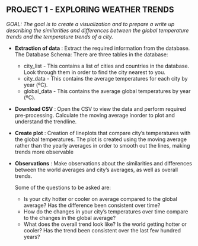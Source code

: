 ## PROJECT 1 - EXPLORING WEATHER TRENDS

*GOAL: The goal is to create a visualization and to prepare a write up describing the similarities and differences between the global temperature trends and the temperature trends of a city.*

* **Extraction of data** : Extract the required information from the database.
  The Database Schema:
  There are three tables in the database:

    * city_list - This contains a list of cities and countries in the database. Look through them in order to find the city nearest to you.
    * city_data - This contains the average temperatures for each city by year (ºC).
    * global_data - This contains the average global temperatures by year (ºC).
 
 * **Download CSV** : Open the CSV to view the data and perform required pre-processing. Calculate the moving average inorder to plot and understand the trendline.
 * **Create plot** : Creation of lineplots that compare city’s temperatures with the global temperatures. The plot is created using the moving average rather than the yearly averages in order to smooth out the lines, making trends more observable
 * **Observations** : Make observations about the similarities and differences between the world averages and city’s averages, as well as overall trends.
    
    Some of the questions to be asked are:
    * Is your city hotter or cooler on average compared to the global average? Has the difference been consistent over time?
    * How do the changes in your city’s temperatures over time compare to the changes in the global average?
    * What does the overall trend look like? Is the world getting hotter or cooler? Has the trend been consistent over the last few hundred years?
